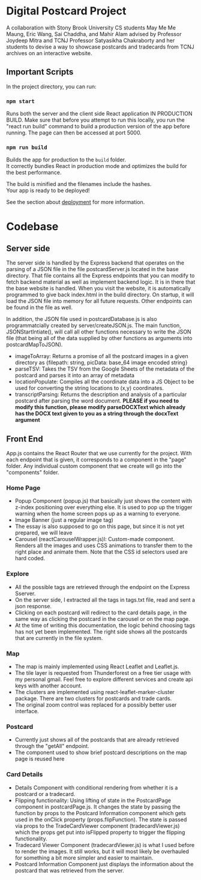 # Digital Postcard Project 
A collaboration with Stony Brook University CS students May Me Me Maung, Eric Wang, Sai Chaddha, and Mahir Alam advised by Professor Joydeep Mitra and TCNJ Professor Satyasikha Chakraborty and her students to devise a way to showcase postcards and tradecards from TCNJ archives on an interactive website.

## Important Scripts

In the project directory, you can run:

### `npm start`

Runs both the server and the client side React application IN PRODUCTION BUILD. Make sure that before you attempt to run this locally, you run the "react run build" command to build a production version of the app before running. The page can then be accessed at port 5000. 

### `npm run build`

Builds the app for production to the `build` folder.\
It correctly bundles React in production mode and optimizes the build for the best performance.

The build is minified and the filenames include the hashes.\
Your app is ready to be deployed!

See the section about [deployment](https://facebook.github.io/create-react-app/docs/deployment) for more information.

# Codebase
## Server side
The server side is handled by the Express backend that operates on the parsing of a JSON file in the file postcardServer.js located in the base directory. That file contains all the Express endpoints that you can modify to fetch backend material as well as implement backend logic. It is in there that the base website is handled. When you visit the website, it is automatically programmed to give back index.html in the build directory. On startup, it will load the JSON file into memory for all future requests. Other endpoints can be found in the file as well. 

In addition, the JSON file used in postcardDatabase.js is also programmatcially created by server/createJSON.js. The main function, JSONStartIntiate(), will call all other functions necessary to write the JSON file (that being all of the data supplied by other functions as arguments into postcardMapToJSON). 
- imageToArray: Returns a promise of all the postcard images in a given directory as {filepath: string, picData: base_64 image encoded string}
- parseTSV: Takes the TSV from the Google Sheets of the metadata of the postcard and parses it into an array of metadata
- locationPopulate: Compiles all the coordinate data into a JS Object to be used for converting the string locations to (x,y) coordinates.
- transcriptParsing: Returns the description and analysis of a particular postcard after parsing the word document. **PLEASE if you need to modify this function, please modify parseDOCXText which already has the DOCX text given to you as a string through the docxText argument**


## Front End
App.js contains the React Router that we use currently for the project. With each endpoint that is given, it corresponds to a component in the "page" folder. Any individual custom component that we create will go into the "components" folder.

### Home Page
- Popup Component (popup.js) that basically just shows the content with z-index positioning over everything else. It is used to pop up the trigger warning when the home screen pops up as a warning to everyone.
- Image Banner (just a regular image tag)
- The essay is also supposed to go on this page, but since it is not yet prepared, we will leave
- Carousel (reactCarouselWrapper.js)l: Custom-made component. Renders all the images and uses CSS animations to transfer them to the right place and animate them. Note that the CSS id selectors used are hard coded.

### Explore
- All the possible tags are retrieved through the endpoint on the Express Sserver.
- On the server side, I extracted all the tags in tags.txt file, read and sent a json response.
- Clicking on each postcard will redirect to the card details page, in the same way as clicking the postcard in the carousel or on the map page.
- At the time of writing this documentation, the logic behind choosing tags has not yet been implemented. The right side shows all the postcards that are currently in the file system.

### Map
- The map is mainly implemented using React Leaflet and Leaflet.js.
- The tile layer is requested from Thunderforest on a free tier usage with my personal gmail. Feel free to explore different services and create api keys with another account.
- The clusters are implemented using react-leaflet-marker-cluster package. There are two clusters for postcards and trade cards. 
- The original zoom control was replaced for a possibly better user interface.

### Postcard
- Currently just shows all of the postcards that are already retrieved through the "getAll" endpoint.
- The component used to show brief postcard descriptions on the map page is reused here

### Card Details
- Details Component with conditional rendering from whether it is a postcard or a tradecard.
- Flipping functionality: Using lifting of state in the PostcardPage component in postcardPage.js. It changes the state by passing the function by props to the Postcard Information component which gets used in the onClick property (props.flipFunction). The state is passed via props to the TradeCardViewer component (tradecardViewer.js) which the props get put into isFlipped property to trigger the flipping functionality.
- Tradecard Viewer Component (tradecardViewer.js)  is what I used before to render the images. It still works, but it will most likely be overhauled for something a bit more simpler and easier to maintain.
- Postcard Information Component just displays the information about the postcard that was retrieved from the server.
